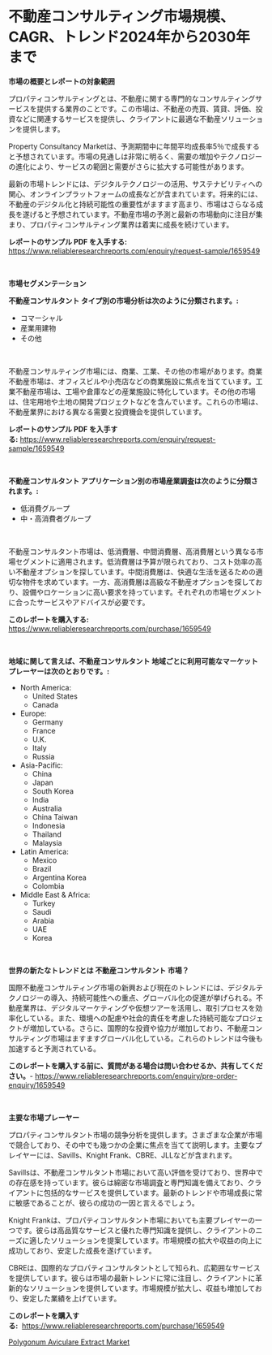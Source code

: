 <p><h1>不動産コンサルティング市場規模、CAGR、トレンド2024年から2030年まで</h1></p><p><strong>市場の概要とレポートの対象範囲</strong></p>
<p><p>プロパティコンサルティングとは、不動産に関する専門的なコンサルティングサービスを提供する業界のことです。この市場は、不動産の売買、賃貸、評価、投資などに関連するサービスを提供し、クライアントに最適な不動産ソリューションを提供します。</p><p>Property Consultancy Marketは、予測期間中に年間平均成長率5％で成長すると予想されています。市場の見通しは非常に明るく、需要の増加やテクノロジーの進化により、サービスの範囲と需要がさらに拡大する可能性があります。</p><p>最新の市場トレンドには、デジタルテクノロジーの活用、サステナビリティへの関心、オンラインプラットフォームの成長などが含まれています。将来的には、不動産のデジタル化と持続可能性の重要性がますます高まり、市場はさらなる成長を遂げると予想されています。不動産市場の予測と最新の市場動向に注目が集まり、プロパティコンサルティング業界は着実に成長を続けています。</p></p>
<p><strong>レポートのサンプル PDF を入手する:</strong> <a href="https://www.reliableresearchreports.com/enquiry/request-sample/1659549">https://www.reliableresearchreports.com/enquiry/request-sample/1659549</a></p>
<p>&nbsp;</p>
<p><strong>市場セグメンテーション</strong></p>
<p><strong>不動産コンサルタント タイプ別の市場分析は次のように分類されます。:</strong></p>
<p><ul><li>コマーシャル</li><li>産業用建物</li><li>その他</li></ul></p>
<p>&nbsp;</p>
<p><p>不動産コンサルティング市場には、商業、工業、その他の市場があります。商業不動産市場は、オフィスビルや小売店などの商業施設に焦点を当てています。工業不動産市場は、工場や倉庫などの産業施設に特化しています。その他の市場は、住宅用地や土地の開発プロジェクトなどを含んでいます。これらの市場は、不動産業界における異なる需要と投資機会を提供しています。</p></p>
<p><strong>レポートのサンプル PDF を入手する:</strong>&nbsp;<a href="https://www.reliableresearchreports.com/enquiry/request-sample/1659549">https://www.reliableresearchreports.com/enquiry/request-sample/1659549</a></p>
<p>&nbsp;</p>
<p><strong> 不動産コンサルタント アプリケーション別の市場産業調査は次のように分類されます。:</strong></p>
<p><ul><li>低消費グループ</li><li>中・高消費者グループ</li></ul></p>
<p>&nbsp;</p>
<p><p>不動産コンサルタント市場は、低消費層、中間消費層、高消費層という異なる市場セグメントに適用されます。低消費層は予算が限られており、コスト効率の高い不動産オプションを探しています。中間消費層は、快適な生活を送るための適切な物件を求めています。一方、高消費層は高級な不動産オプションを探しており、設備やロケーションに高い要求を持っています。それぞれの市場セグメントに合ったサービスやアドバイスが必要です。</p></p>
<p><strong>このレポートを購入する:</strong>&nbsp; <a href="https://www.reliableresearchreports.com/purchase/1659549">https://www.reliableresearchreports.com/purchase/1659549</a></p>
<p>&nbsp;</p>
<p><strong>地域に関して言えば、不動産コンサルタント 地域ごとに利用可能なマーケットプレーヤーは次のとおりです。:</strong></p>
<p><ul>
    <li>
        North America:
        <ul>
            <li>United States</li>
            <li>Canada</li>
        </ul>
    </li>
    <li>
        Europe:
        <ul>
            <li>Germany</li>
            <li>France</li>
            <li>U.K.</li>
            <li>Italy</li>
            <li>Russia</li>
        </ul>
    </li>
    <li>
        Asia-Pacific:
        <ul>
            <li>China</li>
            <li>Japan</li>
            <li>South Korea</li>
            <li>India</li>
            <li>Australia</li>
            <li>China Taiwan</li>
            <li>Indonesia</li>
            <li>Thailand</li>
            <li>Malaysia</li>
        </ul>
    </li>
    <li>
        Latin America:
        <ul>
            <li>Mexico</li>
            <li>Brazil</li>
            <li>Argentina Korea</li>
            <li>Colombia</li>
        </ul>
    </li>
    <li>
        Middle East & Africa:
        <ul>
            <li>Turkey</li>
            <li>Saudi</li>
            <li>Arabia</li>
            <li>UAE</li>
            <li>Korea</li>
        </ul>
    </li>
    </ul></p>
<p>&nbsp;</p>
<p><strong>世界の新たなトレンドとは 不動産コンサルタント 市場？</strong></p>
<p><p>国際不動産コンサルティング市場の新興および現在のトレンドには、デジタルテクノロジーの導入、持続可能性への重点、グローバル化の促進が挙げられる。不動産業界は、デジタルマーケティングや仮想ツアーを活用し、取引プロセスを効率化している。また、環境への配慮や社会的責任を考慮した持続可能なプロジェクトが増加している。さらに、国際的な投資や協力が増加しており、不動産コンサルティング市場はますますグローバル化している。これらのトレンドは今後も加速すると予測されている。</p></p>
<p><strong>このレポートを購入する前に、質問がある場合は問い合わせるか、共有してください。</strong>- <a href="https://www.reliableresearchreports.com/enquiry/pre-order-enquiry/1659549">https://www.reliableresearchreports.com/enquiry/pre-order-enquiry/1659549</a></p>
<p>&nbsp;</p>
<p><strong>主要な市場プレーヤー</strong></p>
<p><p>プロパティコンサルタント市場の競争分析を提供します。さまざまな企業が市場で競合しており、その中でも幾つかの企業に焦点を当てて説明します。主要なプレイヤーには、Savills、Knight Frank、CBRE、JLLなどが含まれます。</p><p>Savillsは、不動産コンサルタント市場において高い評価を受けており、世界中での存在感を持っています。彼らは綿密な市場調査と専門知識を備えており、クライアントに包括的なサービスを提供しています。最新のトレンドや市場成長に常に敏感であることが、彼らの成功の一因と言えるでしょう。</p><p>Knight Frankは、プロパティコンサルタント市場においても主要プレイヤーの一つです。彼らは高品質なサービスと優れた専門知識を提供し、クライアントのニーズに適したソリューションを提案しています。市場規模の拡大や収益の向上に成功しており、安定した成長を遂げています。</p><p>CBREは、国際的なプロパティコンサルタントとして知られ、広範囲なサービスを提供しています。彼らは市場の最新トレンドに常に注目し、クライアントに革新的なソリューションを提供しています。市場規模が拡大し、収益も増加しており、安定した業績を上げています。</p></p>
<p><strong>このレポートを購入する:</strong>&nbsp;&nbsp;<a href="https://www.reliableresearchreports.com/purchase/1659549">https://www.reliableresearchreports.com/purchase/1659549</a></p>
<p><p><a href="https://chivalrous-flock-a86.notion.site/Polygonum-Aviculare-Extract-Market-Size-Growing-and-Forecasted-for-period-from-2024-2031-and-provi-a935a4dee81d44f6acdb5360024af4f9">Polygonum Aviculare Extract Market</a></p></p>